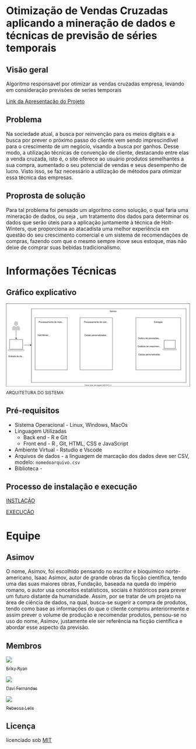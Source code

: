 # Otimização de Vendas Cruzadas aplicando a mineração de dados e técnicas de previsão de séries temporais

## Visão geral
Algoritmo responsavel por otimizar as vendas cruzadas empresa, levando em consideração previsões de series temporais

[Link da Apresentação do Projeto](https://www.canva.com/design/DAEtw5uzZFo/tWwnz8HMQsGlFXBVmPkRkg/view?utm_content=DAEtw5uzZFo&utm_campaign=designshare&utm_medium=link&utm_source=homepage_design_menu)

## Problema
Na sociedade atual, a busca por reinvenção para os meios digitais e a busca por prever o próximo passo do cliente vem sendo imprescindível para o crescimento de um negócio, visando a busca por ganhos. Desse modo, a  utilização técnicas de convenção de cliente, destacando entre elas a venda cruzada, isto é, o site oferece ao usuário produtos semelhantes a sua compra, aumentado o seu potencial de vendas e seus desempenho de lucro. Visto isso, se faz necessário a utilização de métodos para otimizar essa técnica das empresas.

## Proprosta de solução</h2>
Para tal problema foi pensado um algoritmo como solução,  o qual faria uma mineração de dados, ou seja , um tratamento dos dados para determinar os dados que serão úteis para a aplicação juntamente à técnica de Holt-Winters, que proporciona ao atacadista uma melhor experiência em questão do seu crescimento comercial e um sistema de recomendações de compras, fazendo com que o mesmo sempre inove seus estoque, mas não deixe de comprar suas bebidas tradicionalismo.

# Informações Técnicas
## Gráfico explicativo
<img src = "https://github.com/erikyryan/ambev-hackathon/blob/main/tutorial/Arquitetura.svg" width="1000"><br><sub>ARQUITETURA DO SISTEMA</sub>

## Pré-requisitos
* Sistema Operacional - Linux, Windows, MacOs
* Linguagem Utilizadas 
    * Back end - R e Git
    * Front end - R , Git, HTML, CSS e JavaScript
* Ambiente Virtual - Rstudio e Vscode
* Arquivos de dados - a linguagem de marcação dos dados deve ser CSV, modelo: `nomedoarquivo.csv`
* Biblioteca - 

## Processo de instalação e execução
[INSTLAÇÃO](https://github.com/erikyryan/ambev-hackathon/blob/main/tutorial/README.md)

[EXECUÇÃO](https://github.com/erikyryan/ambev-hackathon/blob/main/tutorial/README.md)


# Equipe

## Asimov

O nome, Asimov, foi escolhido pensando no escritor e bioquímico norte-americano, Isaac Asimov, autor de grande obras da ficção científica, tendo uma das suas maiores obras, Fundação, baseada na queda do império romano, o autor usa conceitos estatísticos, sociais e históricos para prever um futuro distante da humanidade. Assim, por se tratar de um projeto na área de ciência de dados, na qual, busca-se sugerir a compra de produtos, tendo como base as informações do que o cliente comprou anteriormente e assim prever o volume de produção e recomendar produtos, pensou-se no uso do nome, Asimov, justamente ele ser referência na ficção científica e abordar esse aspecto da previsão.

## Membros
 [<img src = "https://avatars.githubusercontent.com/u/62263916?v=4" width="115"><br><sub>Eriky Ryan</sub>](https://github.com/erikyryan) 
 
 [<img src = "https://avatars.githubusercontent.com/u/57471802?v=4" width="115"><br><sub>Davi Fernandes</sub>](https://github.com/Davizex)
 
 [<img src = "https://avatars.githubusercontent.com/u/82542224?v=4" width="115"><br><sub>Rebecca Lelis</sub>](https://github.com/LopesRebecca)



## Licença

licenciado sob [MIT](https://github.com/erikyryan/trabalho-de-poo/blob/main/LICENSE)

